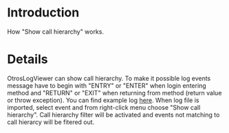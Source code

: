 # Introduction #

How "Show call hierarchy" works.

# Details #

OtrosLogViewer can show call hierarchy. To make it possible log events message have to begin with "ENTRY" or "ENTER" when login entering method and "RETURN" or "EXIT" when returning from method (return value or throw exception). You can find example log [here](https://raw.githubusercontent.com/otros-systems/otroslogviewer/master/OtrosLogViewer-app/src/test/resources/hierarchy/hierarchy.log). When log file is imported, select event and from right-click menu choose "Show call hierarchy". Call hierarchy filter will be activated and events not matching to call hierarcy will be fitered out.